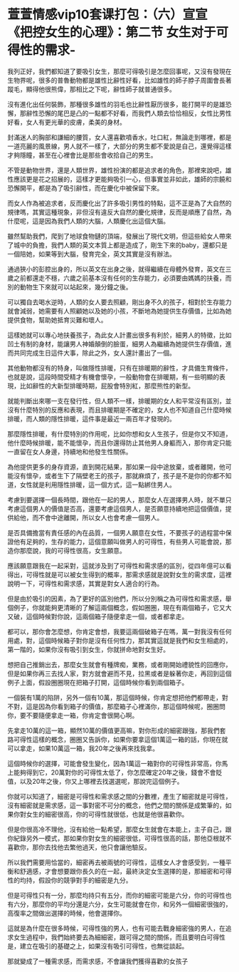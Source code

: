# 萱萱情感vip10套课打包：（六）宣宣《把控女生的心理》：第二节 女生对于可得性的需求-

我列正好，我們都知道了要吸引女生，那麼可得吸引是怎麼回事呢，又沒有發現在生物界呢，很多的普魯動物都是雄性比辭性好看，比如雄性的師子脖子周圍會長著蹤毛，顯得他很熊偉，那相比之下呢，辭性師子就普通很多。

沒有進化出任何裝飾，那種很多雄性的羽毛也比辭性厭历很多，能打開平的是雄恐懈，那辭性恐懈的尾巴是凸的一點都不好看，而我們人類去恰恰相反，女性比男性好看，女人有更光華的皮膚，柔美的身材。

封滿迷人的胸部和謙細的腰質，女人還喜歡噴香水，吐口紅，無論走到哪裡，都是一道亮麗的風景線，男人就不一樣了，大部分的男生都不愛說是自己，還覺得這樣才夠隱瞳，甚至在心裡會比是那些會收拾自己的男生。

不管是動物世界，還是人類世界，雄性扮演的都是追求者的角色，那裡來說吧，雄性應該更是花之招展的，這樣才更能夠吸引一心，但事實並非如此，雄師的宗饒和恐懈開平，都是為了吸引辭性，而在慶化中被保留下來。

而女人作為被追求者，反而慶化出了許多吸引男性的特點，這不正是為了大自然的規律嗎，其實這種現象，非但沒有違反大自然的慶化規律，反而是順應了自然，為什麼呢，這是因為我們人類的大腦，人類慶化出這個大腦。

雖然幫助我們，爬到了地球食物鏈的頂端，發展出了現代文明，但這些給女人帶來了城中的負擔，我們人類的英文本質上都是造成了，剛生下來的baby，還都只是一個陪她，如果等到大腦，發育完全，英文其實是沒有辦法。

通過狹小的彭腔出身的，所以英文在出身之後，就得繼續在母體外發育，英文在三歲之前都還走不穩，六歲之前基本沒有任何的生存能力，必須要由媽媽的扶養，而別的動物生下來就可以站起來，幾分鐘之後。

可以獨自去喝水逆時，人類的女人要去照顧，剛出身不久的孩子，相對於生存能力就會減弱，她需要有人照顧她以及她的小孩，不斷地為她提供生存價值，比如為她提供食物，幫助她抵育災難和壞人。

這樣她就可以專心地扶養孩子，為此女人計畫出很多有利於，細男人的特徵，比如凹土有制的身材，能讓男人神婚顛倒的臉蛋，細男人為繼續為她提供生存價值，進而共同完成生日這件大事，除此之外，女人還計畫出了一個。

其他動物都沒有的特身，叫做隱性排暖，只有在排暖期的辭性，才具備生育條件，也就是說，這段時間受精才有機會懷孕，一般動物會在排暖期，有一些明顯的表現，比如辭性的大新型排暖時期，屁股會特別紅，那麼熊性的新型。

就能判斷出來哪一支在發行性，但人類不一樣，排暖期的女人和平常沒有區別，並沒有什麼特別的反應和表現，而且排暖期是不確定的，女人也不知道自己什麼時候排暖，而人類的隱性排暖，這件事是最近一兩百年才發現的。

那麼隱性排暖，有什麼特別的作用呢，比如你想和女人生孩子，但是你又不知道，他什麼時候排暖，能不能懷孕，而且你還得防止其他男人身軀而入，那你肯定只能一直留在女人身邊，持續地和他發生性關係。

為他提供更多的身存資源，直到開花結果，那如果一段中途放棄，或者離開，他可能沒有懷孕，或者生下了隔壁老王的孩子，那就麻煩了，孩子是不是你的你都不知道，女性就是利用隱性排暖，這一個方式，這一點綁住男人。

考慮到要選擇一個長時間，跟他在一起的男人，那麼女人在選擇男人時，就不單只考慮這個男人的價值是否高，還要考慮這個男人，是否願意持續地把這個價值，提供給他，而不會中途離開，所以女人也會考慮一個男人。

是否具備擔當有責任感的內在品質，一個男人願意在女性，不要孩子的過程當中保證他有足夠的，生存的能力，這個意願叫做男人的可得性，有些男人可能會說，那造你那麼說，我的可得性很高，女生願意。

應該願意跟我在一起采對，這就涉及到了可得性和需求感的區別，從四年億可以看得出，可得性就是可以被女生得到的概率，那需求感就是說對女生的需求度，這裡說明一下，可得性和需求感，其實是對女人適合的行為。

但是由於吸引的因素，為了更好的區別他們，所以分別稱之為可得性和需求感，舉個例子，你就能夠更清晰的了解這兩個概念，假如圈圈，現在有兩個箱子，它又大又破，這個時候對你說，這兩個箱子隨便拿走一個，或者都拿走。

都可以，那你會怎麼想，你肯定會想，我要這兩個破箱子在嗎，萬一對我沒有任何用處，對，這個時候箱子對你是沒有任何性力，那其實這就是我們和女生相處的，第一階的，如果你沒有吸引到女生，你就拼命地對女生好。

想把自己推銷出去，那麼女生就會有種牌痴，業務，或者剛開始禮貌性的回應你，但是如果你再三去找人家，對方就會避而不見，拉黑或者是躲著你走，再回到這個例子上面，假設圈圈現在把箱子打開，這個時候你看到兩個箱子。

一個裝有1萬的陷阱，另外一個有10萬，那這個時候，你肯定想把他們都帶走，對不對，這是因為你看到箱子的價值，那麼箱子心裡滿你，那這個時候呢，圈圈問你，要不要隨便拿走一箱，你肯定會很開心啊。

先拿走10萬的這一箱，顯然10萬的價值更高嘛，對你形成的細密跟強，那我們套路可得性這樣的概念，圈圈又告訴你，如果你要拿這個1萬這一箱的話，你現在就可以拿走，如果10萬這一箱，我20年之後再來找我拿。

這個時候你的選擇，可能會發生變化，因為1萬這一箱對你的可得性非常高，你馬上能夠得到它，20萬對你的可得性太低了，你怎麼確定20年之後，錢會不會貶值，以及20年之後，你又上哪裡去找選選呢，那說完這個例子。

你就可以知道了，細密是可得性和需求感之間的分數裡，產生了細密就是可得性，沒有細密就是需求感，這一事對密不可分的概念，他們之間的關係是成繁筆的，如果你對女生的細密很高，你的可得性就很低，也就是他很喜歡你。

但是你很高冷不理他，沒有給他一點希望，那麼女生就會在本能上，主子自己，跟你紀錄另外一模式，那如果你對女生的細密很低，可得性很高的話，那他亞根就不喜歡你，那你去找他去繁他過天，他只會讓他驗反。

所以我們需要用恰當的，細密再去被兩號的可得性，這樣女人才會感受到，一種平衡和舒適感，才會想要跟你長久的在一起，最終決定女生選擇的是，那細密和可得性的均持，假設你的競爭對手的細密是九分。

但是可得性只有一分，那麼均持只有五分，而你的細密可能是六分，你的可得性也有六分，那麼你的平均分還是六分，女生可能就會在你，和另外一個細密很強的，高復率之間做出選擇的時候，他會選擇你。

這就是為什麼在很多時候，可得性強的男人，也有可能去戰身細密強的男人，在追求女生過程中，我們始終要去為細細密，跟可得之間的關係，而且要明白可得性是，建立在吸引的基礎之上，如果沒有吸引可得性，也無從談起。

那就變成了一種需求感，而需求感，不會讓我們獲得喜歡的女孩子